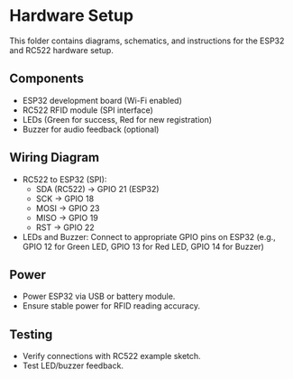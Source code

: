 # Hardware Setup

This folder contains diagrams, schematics, and instructions for the ESP32 and RC522 hardware setup.

## Components
- ESP32 development board (Wi-Fi enabled)
- RC522 RFID module (SPI interface)
- LEDs (Green for success, Red for new registration)
- Buzzer for audio feedback (optional)

## Wiring Diagram
- RC522 to ESP32 (SPI):
  - SDA (RC522) -> GPIO 21 (ESP32)
  - SCK -> GPIO 18
  - MOSI -> GPIO 23
  - MISO -> GPIO 19
  - RST -> GPIO 22
- LEDs and Buzzer: Connect to appropriate GPIO pins on ESP32 (e.g., GPIO 12 for Green LED, GPIO 13 for Red LED, GPIO 14 for Buzzer)

## Power
- Power ESP32 via USB or battery module.
- Ensure stable power for RFID reading accuracy.

## Testing
- Verify connections with RC522 example sketch.
- Test LED/buzzer feedback.
